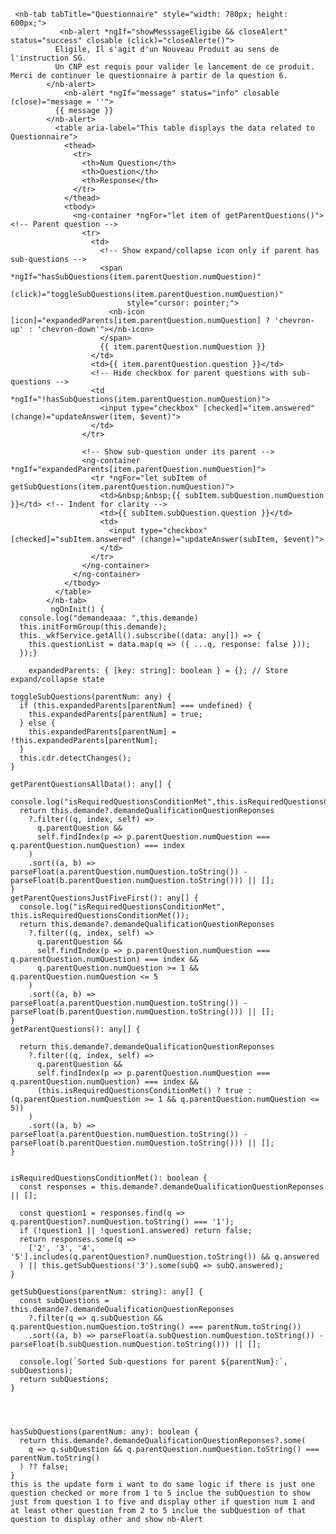      <nb-tab tabTitle="Questionnaire" style="width: 780px; height: 600px;">
               <nb-alert *ngIf="showMesssageEligibe && closeAlert" status="success" closable (click)="closeAlerte()">
              Eligile, Il s'agit d'un Nouveau Produit au sens de l'instruction SG. 
              Un CNP est requis pour valider le lancement de ce produit. Merci de continuer le questionnaire à partir de la question 6.
            </nb-alert>
                <nb-alert *ngIf="message" status="info" closable (close)="message = ''">
              {{ message }}
            </nb-alert>
              <table aria-label="This table displays the data related to Questionnaire">
                <thead>
                  <tr>
                    <th>Num Question</th>
                    <th>Question</th>
                    <th>Response</th>
                  </tr>
                </thead>
                <tbody>
                  <ng-container *ngFor="let item of getParentQuestions()"> <!-- Parent question -->
                    <tr>
                      <td>
                        <!-- Show expand/collapse icon only if parent has sub-questions -->
                        <span *ngIf="hasSubQuestions(item.parentQuestion.numQuestion)"
                              (click)="toggleSubQuestions(item.parentQuestion.numQuestion)"
                              style="cursor: pointer;">
                          <nb-icon [icon]="expandedParents[item.parentQuestion.numQuestion] ? 'chevron-up' : 'chevron-down'"></nb-icon>
                        </span>
                        {{ item.parentQuestion.numQuestion }}
                      </td>
                      <td>{{ item.parentQuestion.question }}</td>
                      <!-- Hide checkbox for parent questions with sub-questions -->
                      <td *ngIf="!hasSubQuestions(item.parentQuestion.numQuestion)">
                        <input type="checkbox" [checked]="item.answered" (change)="updateAnswer(item, $event)">
                      </td>
                    </tr>
            
                    <!-- Show sub-question under its parent -->
                    <ng-container *ngIf="expandedParents[item.parentQuestion.numQuestion]">
                      <tr *ngFor="let subItem of getSubQuestions(item.parentQuestion.numQuestion)">
                        <td>&nbsp;&nbsp;{{ subItem.subQuestion.numQuestion }}</td> <!-- Indent for clarity -->
                        <td>{{ subItem.subQuestion.question }}</td>
                        <td>
                          <input type="checkbox" [checked]="subItem.answered" (change)="updateAnswer(subItem, $event)">
                        </td>
                      </tr>
                    </ng-container>
                  </ng-container>
                </tbody>
              </table>
            </nb-tab>
             ngOnInit() {
      console.log("demandeaaa: ",this.demande)
      this.initFormGroup(this.demande);
      this._wkfService.getAll().subscribe((data: any[]) => {
        this.questionList = data.map(q => ({ ...q, response: false })); 
      });}

        expandedParents: { [key: string]: boolean } = {}; // Store expand/collapse state

    toggleSubQuestions(parentNum: any) {
      if (this.expandedParents[parentNum] === undefined) {
        this.expandedParents[parentNum] = true;
      } else {
        this.expandedParents[parentNum] = !this.expandedParents[parentNum];
      }
      this.cdr.detectChanges();
    }

    getParentQuestionsAllData(): any[] {
      console.log("isRequiredQuestionsConditionMet",this.isRequiredQuestionsConditionMet())
      return this.demande?.demandeQualificationQuestionReponses
        ?.filter((q, index, self) => 
          q.parentQuestion && 
          self.findIndex(p => p.parentQuestion.numQuestion === q.parentQuestion.numQuestion) === index
        )
        .sort((a, b) => parseFloat(a.parentQuestion.numQuestion.toString()) - parseFloat(b.parentQuestion.numQuestion.toString())) || [];
    }
    getParentQuestionsJustFiveFirst(): any[] {
      console.log("isRequiredQuestionsConditionMet", this.isRequiredQuestionsConditionMet());
      return this.demande?.demandeQualificationQuestionReponses
        ?.filter((q, index, self) =>
          q.parentQuestion &&
          self.findIndex(p => p.parentQuestion.numQuestion === q.parentQuestion.numQuestion) === index &&
          q.parentQuestion.numQuestion >= 1 && q.parentQuestion.numQuestion <= 5 
        )
        .sort((a, b) => parseFloat(a.parentQuestion.numQuestion.toString()) - parseFloat(b.parentQuestion.numQuestion.toString())) || [];
    }
    getParentQuestions(): any[] {
    
      return this.demande?.demandeQualificationQuestionReponses
        ?.filter((q, index, self) =>
          q.parentQuestion &&
          self.findIndex(p => p.parentQuestion.numQuestion === q.parentQuestion.numQuestion) === index &&
          (this.isRequiredQuestionsConditionMet() ? true : (q.parentQuestion.numQuestion >= 1 && q.parentQuestion.numQuestion <= 5)) 
        )
        .sort((a, b) => parseFloat(a.parentQuestion.numQuestion.toString()) - parseFloat(b.parentQuestion.numQuestion.toString())) || [];
    }


    isRequiredQuestionsConditionMet(): boolean {
      const responses = this.demande?.demandeQualificationQuestionReponses || [];
      
      const question1 = responses.find(q => q.parentQuestion?.numQuestion.toString() === '1');
      if (!question1 || !question1.answered) return false;
      return responses.some(q => 
        ['2', '3', '4', '5'].includes(q.parentQuestion?.numQuestion.toString()) && q.answered
      ) || this.getSubQuestions('3').some(subQ => subQ.answered);
    }
    
    getSubQuestions(parentNum: string): any[] {
      const subQuestions = this.demande?.demandeQualificationQuestionReponses
        ?.filter(q => q.subQuestion && q.parentQuestion.numQuestion.toString() === parentNum.toString())
        .sort((a, b) => parseFloat(a.subQuestion.numQuestion.toString()) - parseFloat(b.subQuestion.numQuestion.toString())) || [];
    
      console.log(`Sorted Sub-questions for parent ${parentNum}:`, subQuestions);
      return subQuestions;
    }
    
    
    
    
    hasSubQuestions(parentNum: any): boolean {
      return this.demande?.demandeQualificationQuestionReponses?.some(
        q => q.subQuestion && q.parentQuestion.numQuestion.toString() === parentNum.toString()
      ) ?? false;
    }
    this is the update form i want to do same logic if there is just one question checked or more from 1 to 5 inclue the subQuestion to show just from question 1 to five and display other if question num 1 and at least other question from 2 to 5 inclue the subQuestion of that question to display other and show nb-Alert 
